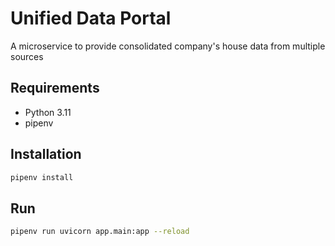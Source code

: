 # Unified Data Portal
A microservice to provide consolidated company's house data from multiple sources

## Requirements
- Python 3.11
- pipenv

## Installation
```bash
pipenv install
```

## Run
```bash
pipenv run uvicorn app.main:app --reload
```
